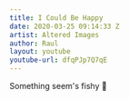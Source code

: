 ```yaml
---
title: I Could Be Happy
date: 2020-03-25 09:14:33 Z
artist: Altered Images
author: Raul
layout: youtube
youtube-url: dfqPJp7Q7qE
---
```


Something seem's fishy 🐡
